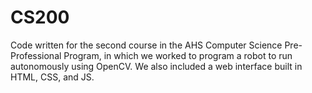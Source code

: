 # CS200
Code written for the second course in the AHS Computer Science Pre-Professional Program, in which we worked to program a robot to run autonomously using OpenCV. We also included a web interface built in HTML, CSS, and JS.
